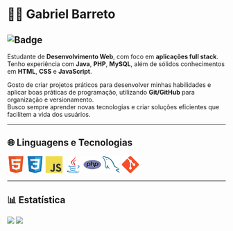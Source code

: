 # 👨‍💻 Gabriel Barreto

## ![Badge](https://img.shields.io/badge/Desenvolvedor%20FullStack-blueviolet?style=for-the-badge)

Estudante de **Desenvolvimento Web**, com foco em **aplicações full stack**.  
Tenho experiência com **Java**, **PHP**, **MySQL**, além de sólidos conhecimentos em **HTML**, **CSS** e **JavaScript**.

Gosto de criar projetos práticos para desenvolver minhas habilidades e aplicar boas práticas de programação, utilizando **Git/GitHub** para organização e versionamento.  
Busco sempre aprender novas tecnologias e criar soluções eficientes que facilitem a vida dos usuários.

---

## 🌐 Linguagens e Tecnologias

<p>
  <img src="https://raw.githubusercontent.com/devicons/devicon/master/icons/html5/html5-original.svg" alt="HTML" width="40" height="40"/>
  <img src="https://raw.githubusercontent.com/devicons/devicon/master/icons/css3/css3-original.svg" alt="CSS" width="40" height="40"/>
  <img src="https://raw.githubusercontent.com/devicons/devicon/master/icons/javascript/javascript-original.svg" alt="JavaScript" width="40" height="40"/>
  <img src="https://raw.githubusercontent.com/devicons/devicon/master/icons/java/java-original.svg" alt="Java" width="40" height="40"/>
  <img src="https://raw.githubusercontent.com/devicons/devicon/master/icons/php/php-original.svg" alt="PHP" width="40" height="40"/>
  <img src="https://raw.githubusercontent.com/devicons/devicon/master/icons/mysql/mysql-original.svg" alt="MySQL" width="40" height="40"/>
  <img src="https://raw.githubusercontent.com/devicons/devicon/master/icons/git/git-original.svg" alt="Git" width="40" height="40"/>
</p>

---
## 📊 Estatística 

<img src="https://github-readme-stats.vercel.app/api?username=Gabriel-Devweb&show_icons=true&theme=tokyonight&locale=pt-br&custom_title=Estatísticas do GitHub de Gabriel Barreto" height="160em"/>
<img src="https://github-readme-stats.vercel.app/api/top-langs/?username=Gabriel-Devweb&layout=compact&langs_count=7&theme=tokyonight&locale=pt-br&custom_title=Tecnologias" height="130em"/>
